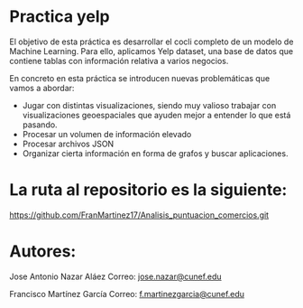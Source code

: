 # Practica yelp

El objetivo de esta práctica es desarrollar el cocli completo de un modelo de Machine Learning. Para ello, aplicamos Yelp dataset, una base de datos que contiene tablas con información relativa a varios negocios.

En concreto en esta práctica se introducen nuevas problemáticas que vamos a abordar:

- Jugar con distintas visualizaciones, siendo muy valioso trabajar con visualizaciones geoespaciales que ayuden mejor a entender lo que está pasando.
- Procesar un volumen de información elevado
- Procesar archivos JSON
- Organizar cierta información en forma de grafos y buscar aplicaciones.

# La ruta al repositorio es la siguiente:

https://github.com/FranMartinez17/Analisis_puntuacion_comercios.git

# Autores:

Jose Antonio Nazar Aláez
Correo: jose.nazar@cunef.edu

Francisco Martínez García
Correo: f.martinezgarcia@cunef.edu
